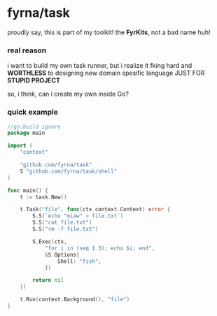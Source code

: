 # fyrna/task

proudly say, this is part of my toolkit! the **FyrKits**, not a bad name huh!

### real reason
i want to build my own task runner, but i realize it fking hard and **WORTHLESS** to designing new domain spesific language JUST FOR **STUPID PROJECT**

so, i think, can i create my own inside Go?

### quick example

```go
//go:build ignore
package main

import (
	"context"

	"github.com/fyrna/task"
	S "github.com/fyrna/task/shell"
)

func main() {
	t := task.New()

	t.Task("file", func(ctx context.Context) error {
		S.S(`echo "miaw" > file.txt`)
		S.S("cat file.txt")
		S.S("rm -f file.txt")

		S.Exec(ctx,
			"for i in (seq 1 3); echo $i; end",
			&S.Options{
				Shell: "fish",
			})

		return nil
	})

	t.Run(context.Background(), "file")
}
```
